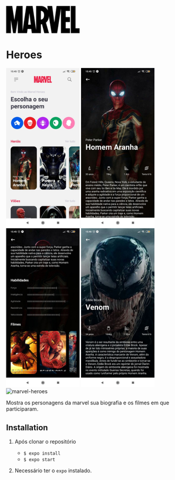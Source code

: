 <div style={flex-direction: row}>
<img alt="marvel-heroes" title="marvel-heroes" src="/img/marvel.svg" width="200px" />
    <h1>Heroes</h1>
</div>
<div style={flex-direction: row}>
<img alt="marvel-heroes" title="marvel-heroes" src="/img/screen1.jpeg" width="200px" />
<img alt="marvel-heroes" title="marvel-heroes" src="/img/screen2.jpeg" width="200px" />
<img alt="marvel-heroes" title="marvel-heroes" src="/img/screen3.jpeg" width="200px" />
<img alt="marvel-heroes" title="marvel-heroes" src="/img/screenVenom.jpg" width="200px" />
</div>

<img alt="marvel-heroes" title="marvel-heroes" src="/img/gif.gif" width="200px" />

Mostra os personagens da marvel sua biografia e os filmes em que participaram.

**Installation**
---

1. Após clonar o repositório
    + `$ expo install`
    + `$ expo start `

2. Necessário ter o `expo` instalado.
